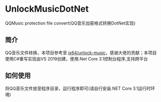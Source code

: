 # UnlockMusicDotNet
QQMusic protection file convert(QQ音乐加密格式转换DotNet实现)

## 简介
QQ音乐文件转换，本项目参考至 [ix64/unlock-music](https://github.com/ix64/unlock-music)，感谢大佬的贡献；本项目使用C#重写实现由VS 2019创建，使用.Net Core 3.1控制台程序,支持跨平台

## 如何使用
将QQ音乐文件放至程序目录，运行程序即可(请自行安装.NET Core 3.1运行时环境)
